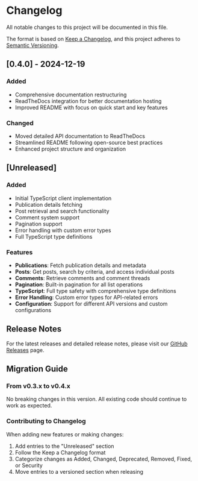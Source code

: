 # Changelog

All notable changes to this project will be documented in this file.

The format is based on [Keep a Changelog](https://keepachangelog.com/en/1.0.0/),
and this project adheres to [Semantic Versioning](https://semver.org/spec/v2.0.0.html).

## [0.4.0] - 2024-12-19

### Added
- Comprehensive documentation restructuring
- ReadTheDocs integration for better documentation hosting
- Improved README with focus on quick start and key features

### Changed
- Moved detailed API documentation to ReadTheDocs
- Streamlined README following open-source best practices
- Enhanced project structure and organization

## [Unreleased]

### Added
- Initial TypeScript client implementation
- Publication details fetching
- Post retrieval and search functionality
- Comment system support
- Pagination support
- Error handling with custom error types
- Full TypeScript type definitions

### Features
- **Publications**: Fetch publication details and metadata
- **Posts**: Get posts, search by criteria, and access individual posts
- **Comments**: Retrieve comments and comment threads
- **Pagination**: Built-in pagination for all list operations
- **TypeScript**: Full type safety with comprehensive type definitions
- **Error Handling**: Custom error types for API-related errors
- **Configuration**: Support for different API versions and custom configurations

## Release Notes

For the latest releases and detailed release notes, please visit our [GitHub Releases](https://github.com/jakub-k-slys/substack-api/releases) page.

## Migration Guide

### From v0.3.x to v0.4.x

No breaking changes in this version. All existing code should continue to work as expected.

### Contributing to Changelog

When adding new features or making changes:

1. Add entries to the "Unreleased" section
2. Follow the Keep a Changelog format
3. Categorize changes as Added, Changed, Deprecated, Removed, Fixed, or Security
4. Move entries to a versioned section when releasing